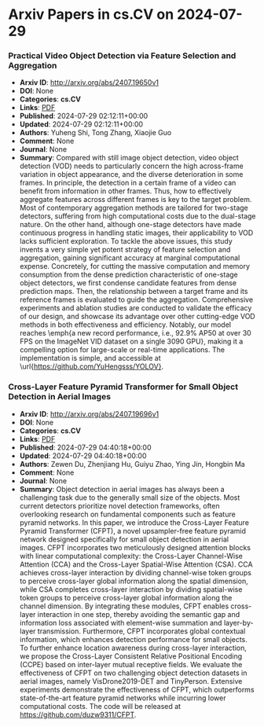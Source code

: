 # Arxiv Papers in cs.CV on 2024-07-29
### Practical Video Object Detection via Feature Selection and Aggregation
- **Arxiv ID**: http://arxiv.org/abs/2407.19650v1
- **DOI**: None
- **Categories**: **cs.CV**
- **Links**: [PDF](http://arxiv.org/pdf/2407.19650v1)
- **Published**: 2024-07-29 02:12:11+00:00
- **Updated**: 2024-07-29 02:12:11+00:00
- **Authors**: Yuheng Shi, Tong Zhang, Xiaojie Guo
- **Comment**: None
- **Journal**: None
- **Summary**: Compared with still image object detection, video object detection (VOD) needs to particularly concern the high across-frame variation in object appearance, and the diverse deterioration in some frames. In principle, the detection in a certain frame of a video can benefit from information in other frames. Thus, how to effectively aggregate features across different frames is key to the target problem. Most of contemporary aggregation methods are tailored for two-stage detectors, suffering from high computational costs due to the dual-stage nature. On the other hand, although one-stage detectors have made continuous progress in handling static images, their applicability to VOD lacks sufficient exploration. To tackle the above issues, this study invents a very simple yet potent strategy of feature selection and aggregation, gaining significant accuracy at marginal computational expense. Concretely, for cutting the massive computation and memory consumption from the dense prediction characteristic of one-stage object detectors, we first condense candidate features from dense prediction maps. Then, the relationship between a target frame and its reference frames is evaluated to guide the aggregation. Comprehensive experiments and ablation studies are conducted to validate the efficacy of our design, and showcase its advantage over other cutting-edge VOD methods in both effectiveness and efficiency. Notably, our model reaches \emph{a new record performance, i.e., 92.9\% AP50 at over 30 FPS on the ImageNet VID dataset on a single 3090 GPU}, making it a compelling option for large-scale or real-time applications. The implementation is simple, and accessible at \url{https://github.com/YuHengsss/YOLOV}.



### Cross-Layer Feature Pyramid Transformer for Small Object Detection in Aerial Images
- **Arxiv ID**: http://arxiv.org/abs/2407.19696v1
- **DOI**: None
- **Categories**: **cs.CV**
- **Links**: [PDF](http://arxiv.org/pdf/2407.19696v1)
- **Published**: 2024-07-29 04:40:18+00:00
- **Updated**: 2024-07-29 04:40:18+00:00
- **Authors**: Zewen Du, Zhenjiang Hu, Guiyu Zhao, Ying Jin, Hongbin Ma
- **Comment**: None
- **Journal**: None
- **Summary**: Object detection in aerial images has always been a challenging task due to the generally small size of the objects. Most current detectors prioritize novel detection frameworks, often overlooking research on fundamental components such as feature pyramid networks. In this paper, we introduce the Cross-Layer Feature Pyramid Transformer (CFPT), a novel upsampler-free feature pyramid network designed specifically for small object detection in aerial images. CFPT incorporates two meticulously designed attention blocks with linear computational complexity: the Cross-Layer Channel-Wise Attention (CCA) and the Cross-Layer Spatial-Wise Attention (CSA). CCA achieves cross-layer interaction by dividing channel-wise token groups to perceive cross-layer global information along the spatial dimension, while CSA completes cross-layer interaction by dividing spatial-wise token groups to perceive cross-layer global information along the channel dimension. By integrating these modules, CFPT enables cross-layer interaction in one step, thereby avoiding the semantic gap and information loss associated with element-wise summation and layer-by-layer transmission. Furthermore, CFPT incorporates global contextual information, which enhances detection performance for small objects. To further enhance location awareness during cross-layer interaction, we propose the Cross-Layer Consistent Relative Positional Encoding (CCPE) based on inter-layer mutual receptive fields. We evaluate the effectiveness of CFPT on two challenging object detection datasets in aerial images, namely VisDrone2019-DET and TinyPerson. Extensive experiments demonstrate the effectiveness of CFPT, which outperforms state-of-the-art feature pyramid networks while incurring lower computational costs. The code will be released at https://github.com/duzw9311/CFPT.



